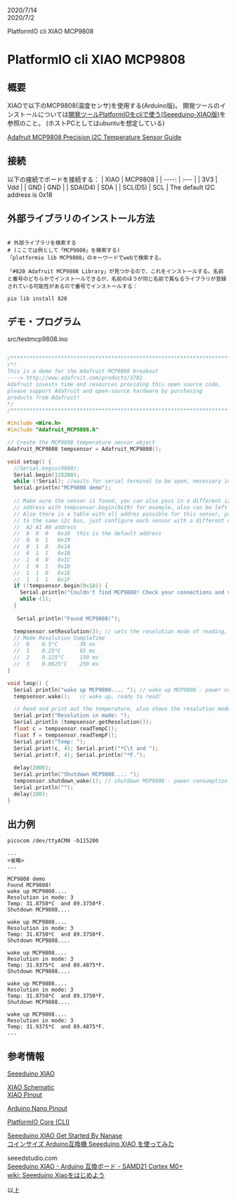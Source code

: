 
2020/7/14  
2020/7/2  

PlatformIO cli XIAO MCP9808
# PlatformIO cli XIAO MCP9808

## 概要
XIAOで以下のMCP9808(温度センサ)を使用する(Arduino版)。
開発ツールのインストールについては[開発ツールPlatformIOをcliで使う(Seeeduino-XIAO版)](https://beta-notes.way-nifty.com/blog/2020/06/post-6f19ad.html)を参照のこと。
(ホストPCとしてはubuntuを想定している)

[Adafruit MCP9808 Precision I2C Temperature Sensor Guide](https://learn.adafruit.com/adafruit-mcp9808-precision-i2c-temperature-sensor-guide)   


## 接続
以下の接続でボードを接続する：
| XIAO | MCP9808 |
| ----: | :--- |
| 3V3 | Vdd |
| GND | GND |
| SDA(D4) | SDA |
| SCL(D5) | SCL |
The default I2C address is 0x18

## 外部ライブラリのインストール方法
```

# 外部ライブラリを検索する
# (ここでは例として「MCP9808」を検索する)
「platformio lib MCP9808」のキーワードでwebで検索する。

「#820 Adafruit MCP9808 Library」が見つかるので、これをインストールする。名前と番号のどちらかでインストールできるが、名前のほうが同じ名前で異なるライブラリが登録されている可能性があるので番号でインストールする：

pio lib install 820
```

## デモ・プログラム

src/testmcp9808.ino
```c++

/**************************************************************************/
/*!
This is a demo for the Adafruit MCP9808 breakout
----> http://www.adafruit.com/products/1782
Adafruit invests time and resources providing this open source code,
please support Adafruit and open-source hardware by purchasing
products from Adafruit!
*/
/**************************************************************************/

#include <Wire.h>
#include "Adafruit_MCP9808.h"

// Create the MCP9808 temperature sensor object
Adafruit_MCP9808 tempsensor = Adafruit_MCP9808();

void setup() {
  //Serial.begin(9600);
  Serial.begin(115200);
  while (!Serial); //waits for serial terminal to be open, necessary in newer arduino boards.
  Serial.println("MCP9808 demo");
  
  // Make sure the sensor is found, you can also pass in a different i2c
  // address with tempsensor.begin(0x19) for example, also can be left in blank for default address use
  // Also there is a table with all addres possible for this sensor, you can connect multiple sensors
  // to the same i2c bus, just configure each sensor with a different address and define multiple objects for that
  //  A2 A1 A0 address
  //  0  0  0   0x18  this is the default address
  //  0  0  1   0x19
  //  0  1  0   0x1A
  //  0  1  1   0x1B
  //  1  0  0   0x1C
  //  1  0  1   0x1D
  //  1  1  0   0x1E
  //  1  1  1   0x1F
  if (!tempsensor.begin(0x18)) {
    Serial.println("Couldn't find MCP9808! Check your connections and verify the address is correct.");
    while (1);
  }
    
   Serial.println("Found MCP9808!");

  tempsensor.setResolution(3); // sets the resolution mode of reading, the modes are defined in the table bellow:
  // Mode Resolution SampleTime
  //  0    0.5°C       30 ms
  //  1    0.25°C      65 ms
  //  2    0.125°C     130 ms
  //  3    0.0625°C    250 ms
}

void loop() {
  Serial.println("wake up MCP9808.... "); // wake up MCP9808 - power consumption ~200 mikro Ampere
  tempsensor.wake();   // wake up, ready to read!

  // Read and print out the temperature, also shows the resolution mode used for reading.
  Serial.print("Resolution in mode: ");
  Serial.println (tempsensor.getResolution());
  float c = tempsensor.readTempC();
  float f = tempsensor.readTempF();
  Serial.print("Temp: "); 
  Serial.print(c, 4); Serial.print("*C\t and "); 
  Serial.print(f, 4); Serial.println("*F.");
  
  delay(2000);
  Serial.println("Shutdown MCP9808.... ");
  tempsensor.shutdown_wake(1); // shutdown MSP9808 - power consumption ~0.1 mikro Ampere, stops temperature sampling
  Serial.println("");
  delay(200);
}
```

## 出力例
```
picocom /dev/ttyACM0 -b115200

...
<省略>
...

MCP9808 demo
Found MCP9808!
wake up MCP9808.... 
Resolution in mode: 3
Temp: 31.8750*C	 and 89.3750*F.
Shutdown MCP9808.... 

wake up MCP9808.... 
Resolution in mode: 3
Temp: 31.8750*C	 and 89.3750*F.
Shutdown MCP9808.... 

wake up MCP9808.... 
Resolution in mode: 3
Temp: 31.9375*C	 and 89.4875*F.
Shutdown MCP9808.... 

wake up MCP9808.... 
Resolution in mode: 3
Temp: 31.8750*C	 and 89.3750*F.
Shutdown MCP9808.... 

wake up MCP9808.... 
Resolution in mode: 3
Temp: 31.9375*C	 and 89.4875*F.
...

```

## 参考情報

[Seeeduino XIAO](http://akizukidenshi.com/catalog/g/gM-15178/)   

[XIAO Schematic](https://files.seeedstudio.com/wiki/Seeeduino-XIAO/res/Seeeduino-XIAO-v1.0-SCH-191112.pdf)  
[XIAO Pinout](https://www.electronics-lab.com/wp-content/uploads/2020/01/Seeeduino-XIAO-pinout.jpg)  

[Arduino Nano Pinout](https://components101.com/sites/default/files/component_pin/Arduino-Nano-Pinout.png)   

[PlatformIO Core (CLI)](https://docs.platformio.org/en/latest/core/index.html)  

[Seeeduino XIAO Get Started By Nanase](https://wiki.seeedstudio.com/Seeeduino-XIAO-by-Nanase/)  
[コインサイズ Arduino互換機 Seeeduino XIAO を使ってみた](https://qiita.com/nanase/items/0fed598975c49b1d707e#spi-microsd%E3%82%AB%E3%83%BC%E3%83%89)  

seeedstudio.com  
[Seeeduino XIAO - Arduino 互換ボード - SAMD21 Cortex M0+](https://jp.seeedstudio.com/Seeeduino-XIAO-Arduino-Microcontroller-SAMD21-Cortex-M0+-p-4426.html)   
[wiki: Seeeduino Xiaoをはじめよう](https://wiki.seeedstudio.com/jp/Seeeduino-XIAO/)  

以上
